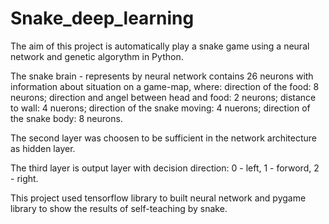 # Snake_deep_learning

The aim of this project is automatically play a snake game using a neural
network and genetic algorythm in Python.

The snake brain - represents by neural network contains 26 neurons
with information about situation on a game-map, where:
    direction of the food: 8 neurons;
    direction and angel between head and food: 2 neurons; 
    distance to wall: 4 nuerons;
    direction of the snake moving: 4 nuerons; 
    direction of the snake body: 8 neurons.

The second layer was choosen to be sufficient in the network
architecture as hidden layer.

The third layer is output layer with decision direction:
  0 - left, 1 - forword, 2 - right.

This project used tensorflow library to built neural network
and pygame library to show the results of self-teaching by snake.
